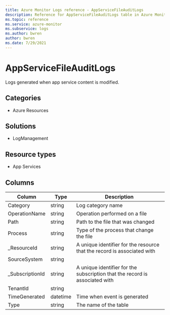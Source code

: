 ```yaml
---
title: Azure Monitor Logs reference - AppServiceFileAuditLogs
description: Reference for AppServiceFileAuditLogs table in Azure Monitor Logs.
ms.topic: reference
ms.service: azure-monitor
ms.subservice: logs
ms.author: bwren
author: bwren
ms.date: 7/29/2021
---
```


# AppServiceFileAuditLogs

 Logs generated when app service content is modified.

## Categories

- Azure Resources
## Solutions

- LogManagement
## Resource types

- App Services




## Columns

|Column|Type|Description|
|---|---|---|
|Category|string|Log category name|
|OperationName|string|Operation performed on a file|
|Path|string|Path to the file that was changed|
|Process|string|Type of the process that change the file|
|_ResourceId|string|A unique identifier for the resource that the record is associated with|
|SourceSystem|string||
|_SubscriptionId|string|A unique identifier for the subscription that the record is associated with|
|TenantId|string||
|TimeGenerated|datetime|Time when event is generated|
|Type|string|The name of the table|
